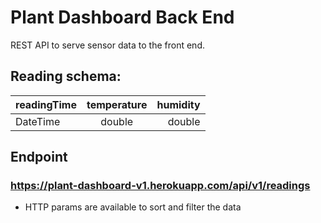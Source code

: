 # Plant Dashboard Back End
REST API to serve sensor data to the front end. 

## Reading schema: 

| readingTime   | temperature   | humidity  |
| ------------- |:-------------:| ---------:|
| DateTime      | double       |double    |

## Endpoint
### https://plant-dashboard-v1.herokuapp.com/api/v1/readings 
  - HTTP params are available to sort and filter the data



